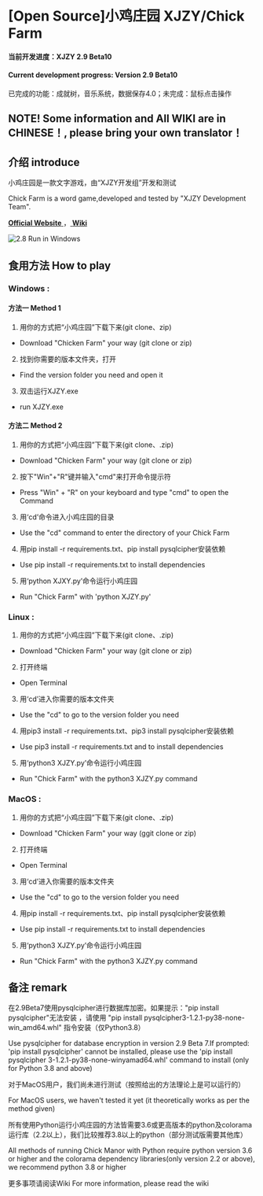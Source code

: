 # [Open Source]小鸡庄园 XJZY/Chick Farm
#### 当前开发进度：XJZY 2.9 Beta10 
#### Current development progress: Version 2.9 Beta10
已完成的功能：成就树，音乐系统，数据保存4.0；未完成：鼠标点击操作
## NOTE! Some information and All WIKI are in CHINESE！, please bring your own translator！
## 介绍 introduce
小鸡庄园是一款文字游戏，由“XJZY开发组”开发和测试

Chick Farm is a word game,developed and tested by "XJZY Development Team".

[ **Official Website** ](https://xjzy2.github.io)，[ **Wiki** ](https://xjzy-wiki.github.io)

![2.8 Run in Windows](https://foruda.gitee.com/images/1726908402334015895/ba1c65a3_13520532.png)
## 食用方法 How to play

### Windows : 

#### 方法一 Method 1

1. 用你的方式把“小鸡庄园”下载下来(git clone、zip)
- Download "Chicken Farm" your way (git clone or zip)
2. 找到你需要的版本文件夹，打开
- Find the version folder you need and open it
3. 双击运行XJZY.exe
- run XJZY.exe

#### 方法二 Method 2

1. 用你的方式把“小鸡庄园”下载下来(git clone、.zip)
- Download "Chicken Farm" your way (git clone or zip)
2. 按下"Win"+"R"键并输入"cmd"来打开命令提示符
- Press "Win" + "R" on your keyboard and type "cmd" to open the Command
3. 用‘cd’命令进入小鸡庄园的目录
- Use the "cd" command to enter the directory of your Chick Farm
4. 用pip install -r requirements.txt、pip install pysqlcipher安装依赖
- Use pip install -r requirements.txt to install dependencies
5. 用‘python XJXY.py’命令运行小鸡庄园
- Run "Chick Farm" with 'python XJZY.py'

### Linux :

1. 用你的方式把“小鸡庄园”下载下来(git clone、.zip)
- Download "Chicken Farm" your way (git clone or zip)
2. 打开终端
- Open Terminal
3. 用‘cd’进入你需要的版本文件夹
-  Use the "cd" to go to the version folder you need
4. 用pip3 install -r requirements.txt、pip3 install pysqlcipher安装依赖
- Use pip3 install -r requirements.txt and to install dependencies
5. 用‘python3 XJZY.py’命令运行小鸡庄园
- Run "Chick Farm" with the python3 XJZY.py command

### MacOS :
1. 用你的方式把“小鸡庄园”下载下来(git clone、.zip)
- Download "Chicken Farm" your way (ggit clone or zip)
2. 打开终端
-  Open Terminal
3. 用‘cd’进入你需要的版本文件夹
-  Use the "cd" to go to the version folder you need
4. 用pip install -r requirements.txt、pip install pysqlcipher安装依赖
- Use pip install -r requirements.txt to install dependencies
5. 用‘python3 XJZY.py’命令运行小鸡庄园
- Run "Chick Farm" with the python3 XJZY.py command

## 备注 remark

在2.9Beta7使用pysqlcipher进行数据库加密。如果提示："pip install pysqlcipher"无法安装  ，请使用 "pip install pysqlcipher3-1.2.1-py38-none-win_amd64.whl" 指令安装（仅Python3.8）

Use pysqlcipher for database encryption in version 2.9 Beta 7.If prompted: 'pip install pysqlcipher' cannot be installed, please use the 'pip install pysqlcipher 3-1.2.1-py38-none-winyamad64.whl' command to install (only for Python 3.8 and above)

对于MacOS用户，我们尚未进行测试（按照给出的方法理论上是可以运行的）

For MacOS users, we haven't tested it yet (it theoretically works as per the method given)

所有使用Python运行小鸡庄园的方法皆需要3.6或更高版本的python及colorama运行库（2.2以上），我们比较推荐3.8以上的python（部分测试版需要其他库）

All methods of running Chick Manor with Python require python version 3.6 or higher and the colorama dependency libraries(only version 2.2 or above), we recommend python 3.8 or higher

更多事项请阅读Wiki
For more information, please read the wiki

